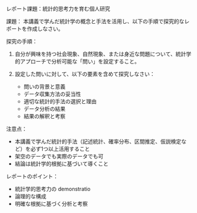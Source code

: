 レポート課題：統計的思考力を育む個人研究

課題：
本講義で学んだ統計学の概念と手法を活用し、以下の手順で探究的なレポートを作成しなさい。

探究の手順：
1. 自分が興味を持つ社会現象、自然現象、または身近な問題について、統計学的アプローチで分析可能な「問い」を設定すること。

2. 設定した問いに対して、以下の要素を含めて探究しなさい：
   - 問いの背景と意義
   - データ収集方法の妥当性
   - 適切な統計的手法の選択と理由
   - データ分析の結果
   - 結果の解釈と考察

注意点：
- 本講義で学んだ統計的手法（記述統計、確率分布、区間推定、仮説検定など）を必ず1つ以上活用すること
- 架空のデータでも実際のデータでも可
- 結論は統計学的根拠に基づいて導くこと

レポートのポイント：
- 統計学的思考力の demonstratio
- 論理的な構成
- 明確な根拠に基づく分析と考察